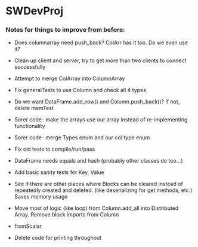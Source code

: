# SWDevProj



### Notes for things to improve from before:

* Does columnarray need push_back? ColArr has it too. Do we even use it?

* Clean up client and server, try to get more than two clients to connect successfully

* Attempt to merge ColArray into ColumnArray

* Fix generalTests to use Column and check all 4 types

* Do we want DataFrame.add_row() and Column.push_back()? If not, delete memTest

* Sorer code- make the arrays use our array instead of re-implementing functionality

* Sorer code- merge Types enum and our col type enum

* Fix old tests to compile/run/pass

* DataFrame needs equals and hash (probably other classes do too...)

* Add basic sanity tests for Key, Value

* See if there are other places where Blocks can be cleared instead of repeatedly
	created and deleted. (like deserializing for get methods, etc.) Saves memory usage

* Move most of logic (like loop) from Column.add_all into Distributed Array. Remove block imports from Column

* fromScalar

* Delete code for printing throughout